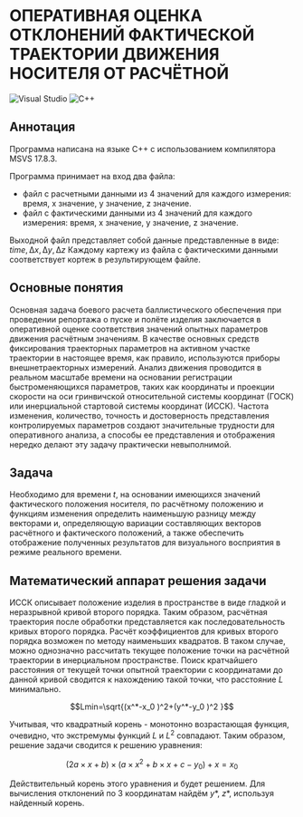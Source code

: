 # ОПЕРАТИВНАЯ ОЦЕНКА ОТКЛОНЕНИЙ ФАКТИЧЕСКОЙ ТРАЕКТОРИИ ДВИЖЕНИЯ НОСИТЕЛЯ ОТ РАСЧЁТНОЙ
![Visual Studio](https://img.shields.io/badge/Visual%20Studio-5C2D91.svg?style=for-the-badge&logo=visual-studio&logoColor=white)
![C++](https://img.shields.io/badge/c++-%2300599C.svg?style=for-the-badge&logo=c%2B%2B&logoColor=white)
## Аннотация
Программа написана на языке С++ с использованием компилятора MSVS 17.8.3.

Программа принимает на вход два файла: 
- файл с расчетными данными из 4 значений для каждого измерения: время, x значение, y значение, z значение.
- файл с фактическими данными из 4 значений для каждого измерения: время, x значение, y значение, z значение.

Выходной файл представляет собой данные представленные в виде: $time, ∆x,∆y,∆z$
Каждому картежу из файла с фактическими данными соответствует кортеж в результирующем файле.
## Основные понятия
Основная задача боевого расчета баллистического обеспечения при проведении репортажа о пуске и полёте изделия заключается в оперативной оценке соответствия значений опытных параметров движения расчётным значениям. В качестве основных средств фиксирования траекторных параметров на активном участке траектории в настоящее время, как правило, используются приборы внешнетраекторных измерений.
Анализ движения проводится в реальном масштабе времени на основании регистрации быстроменяющихся параметров, таких как координаты и проекции скорости на оси гринвичской относительной системы координат (ГОСК) или инерциальной стартовой системы координат (ИССК). Частота изменения, количество, точность и достоверность представления контролируемых параметров создают значительные трудности для оперативного анализа, а способы ее представления и отображения нередко делают эту задачу практически невыполнимой.
## Задача
Необходимо для времени $t$, на основании имеющихся значений фактического положения носителя, по расчётному положению и функциям изменения определить наименьшую разницу между векторами и, определяющую вариации составляющих векторов расчётного и фактического положений, а также обеспечить отображение полученных результатов для визуального восприятия в режиме реального времени.
## Математический аппарат решения задачи
ИССК описывает положение изделия в пространстве в виде гладкой и неразрывной кривой второго порядка.
Таким образом, расчётная траектория после обработки представляется как последовательность кривых второго порядка. Расчёт коэффициентов для кривых второго порядка возможен по методу наименьших квадратов.
В таком случае, можно однозначно рассчитать текущее положение точки на расчётной траектории в инерциальном пространстве.
Поиск кратчайшего расстояния от текущей точки опытной траектории с координатами до данной кривой сводится к нахождению такой точки, что расстояние $L$ минимально.
```math 
Lmin=\sqrt{(x^*-x_0 )^2+(y^*-y_0 )^2 }
```
Учитывая, что квадратный корень - монотонно возрастающая функция, очевидно, что экстремумы функций $L$ и $L^2$ совпадают. Таким образом, решение задачи сводится к решению уравнения:
```math
(2a×x+b)×(a×x^2+b×x+c-y_0 )+x=x_0
```
Действительный корень этого уравнения и будет решением. 
Для вычисления отклонений по 3 координатам найдём $y*$, $z*$, используя найденный корень.

